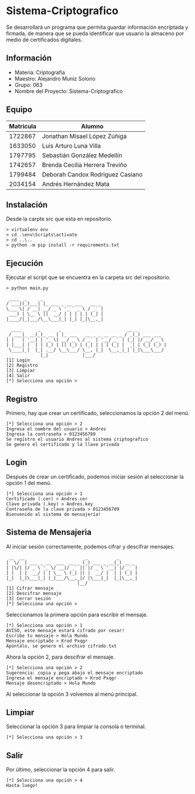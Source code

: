 # Sistema-Criptografico
Se desarrollará un programa que permita guardar información encriptada y firmada, de manera que se pueda identificar que usuario la almaceno por medio de certificados digitales.
## Información
- Materia: Criptografía
- Maestro: Alejandro Muniz Solorio
- Grupo: 063
- Nombre del Proyecto: Sistema-Criptografico
## Equipo
| Matricula | Alumno |
| --- | --- |
| 1722867 | Jonathan Misael López Zúñiga |
| 1633050 | Luis Arturo Luna Villa |
| 1797795 | Sebastián González Medellín |
| 1742657 | Brenda Cecilia Herrera Treviño |
| 1799484 | Deborah Candox Rodriguez Casiano |
| 2034154 | Andrés Hernández Mata |
## Instalación
Desde la carpte src que esta en repositorio.
```	
> virtualenv env
> cd .\env\Scripts\activate
> cd ..\..
> python -m pip install -r requirements.txt
```
## Ejecución
Ejecutar el script que se encuentra en la carpeta src del repositorio.

```	
> python main.py
```
```
 ____  _     _
/ ___|(_)___| |_ ___ _ __ ___   __ _
\___ \| / __| __/ _ \ '_ ` _ \ / _` |
 ___) | \__ \ ||  __/ | | | | | (_| |
|____/|_|___/\__\___|_| |_| |_|\__,_|

  ____      _       _                         __ _
 / ___|_ __(_)_ __ | |_ ___   __ _ _ __ __ _ / _(_) ___ ___
| |   | '__| | '_ \| __/ _ \ / _` | '__/ _` | |_| |/ __/ _ \
| |___| |  | | |_) | || (_) | (_| | | | (_| |  _| | (_| (_) |
 \____|_|  |_| .__/ \__\___/ \__, |_|  \__,_|_| |_|\___\___/
             |_|             |___/
[1] Login
[2] Registro
[3] Limpiar
[4] Salir
[*] Selecciona una opción >
```
## Registro
Primero, hay que crear un certificado, seleccionamos la opción 2 del menú.
```
[*] Selecciona una opción > 2
Ingresa el nombre del usuario > Andres
Ingresa la contraseña > 0123456789
Se registro el usuario Andres al sistema criptografico
Se genero el certificado y la llave privada
```
## Login
Después de crear un certificado, podemos iniciar sesión al seleccionar la opción 1 del menú.
```
[*] Selecciona una opción > 1
Certificado (.cer) > Andres.cer
Clave privada (.key) > Andres.key
Contraseña de la clave privada > 0123456789
Bienvenido al sistema de mensajería!
```
## Sistema de Mensajeria
Al iniciar sesión correctamente, podemos cifrar y descifrar mensajes. 
```
 __  __                       _           _
|  \/  | ___ _ __  ___  __ _ (_) ___ _ __(_) __ _
| |\/| |/ _ \ '_ \/ __|/ _` || |/ _ \ '__| |/ _` |
| |  | |  __/ | | \__ \ (_| || |  __/ |  | | (_| |
|_|  |_|\___|_| |_|___/\__,_|/ |\___|_|  |_|\__,_|
                           |__/
[1] Cifrar mensaje
[2] Descifrar mensaje
[3] Cerrar sesión
[*] Selecciona una opción >
```
Seleccionamos la primera opción para escribir el mensaje.
```
[*] Selecciona una opción > 1
AVISO, este mensaje estará cifrado por cesar!
Escribe tu mensaje > Hola Mundo
Mensaje encriptado > Krod Pxqgr
Apúntalo, se genero el archivo cifrado.txt
```
Ahora la opción 2, para descifrar el mensaje.
```
[*] Selecciona una opción > 2
Sugerencia: copia y pega abajo el mensaje encriptado
Ingresa el mensaje encriptado > Krod Pxqgr
Mensaje desencriptado > Hola Mundo
```
Al seleccionar la opción 3 volvemos al menú principal.
## Limpiar
Seleccionar la opción 3 para limpiar la consola o terminal.
```
[*] Selecciona una opción > 3
```
## Salir
Por último, seleccionar la opción 4 para salir.
```
[*] Selecciona una opción > 4
Hasta luego!
```
